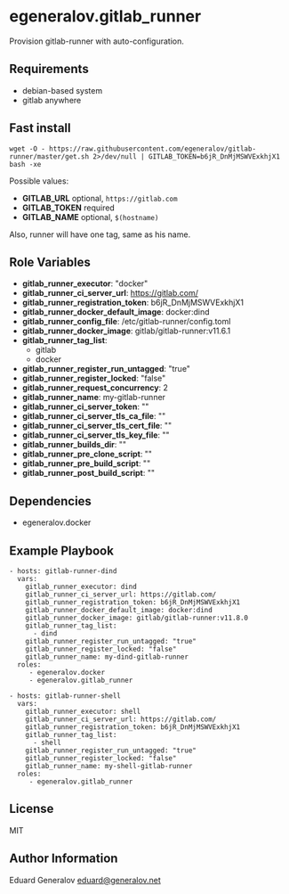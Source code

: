 egeneralov.gitlab_runner
========================

Provision gitlab-runner with auto-configuration.

Requirements
------------

- debian-based system
- gitlab anywhere

Fast install
------------

    wget -O - https://raw.githubusercontent.com/egeneralov/gitlab-runner/master/get.sh 2>/dev/null | GITLAB_TOKEN=b6jR_DnMjMSWVExkhjX1 bash -xe

Possible values:

- **GITLAB_URL** optional, `https://gitlab.com`
- **GITLAB_TOKEN** required
- **GITLAB_NAME** optional, `$(hostname)`

Also, runner will have one tag, same as his name.

Role Variables
--------------

- **gitlab_runner_executor**: "docker"
- **gitlab_runner_ci_server_url**: https://gitlab.com/
- **gitlab_runner_registration_token**: b6jR_DnMjMSWVExkhjX1
- **gitlab_runner_docker_default_image**: docker:dind
- **gitlab_runner_config_file**: /etc/gitlab-runner/config.toml
- **gitlab_runner_docker_image**: gitlab/gitlab-runner:v11.6.1
- **gitlab_runner_tag_list**:
  - gitlab
  - docker
- **gitlab_runner_register_run_untagged**: "true"
- **gitlab_runner_register_locked**: "false"
- **gitlab_runner_request_concurrency**: 2
- **gitlab_runner_name**: my-gitlab-runner
- **gitlab_runner_ci_server_token**: ""
- **gitlab_runner_ci_server_tls_ca_file**: ""
- **gitlab_runner_ci_server_tls_cert_file**: ""
- **gitlab_runner_ci_server_tls_key_file**: ""
- **gitlab_runner_builds_dir**: ""
- **gitlab_runner_pre_clone_script**: ""
- **gitlab_runner_pre_build_script**: ""
- **gitlab_runner_post_build_script**: ""

Dependencies
------------

- egeneralov.docker

Example Playbook
----------------

    - hosts: gitlab-runner-dind
      vars:
        gitlab_runner_executor: dind
        gitlab_runner_ci_server_url: https://gitlab.com/
        gitlab_runner_registration_token: b6jR_DnMjMSWVExkhjX1
        gitlab_runner_docker_default_image: docker:dind
        gitlab_runner_docker_image: gitlab/gitlab-runner:v11.8.0
        gitlab_runner_tag_list:
          - dind
        gitlab_runner_register_run_untagged: "true"
        gitlab_runner_register_locked: "false"
        gitlab_runner_name: my-dind-gitlab-runner
      roles:
         - egeneralov.docker
         - egeneralov.gitlab_runner
    
    - hosts: gitlab-runner-shell
      vars:
        gitlab_runner_executor: shell
        gitlab_runner_ci_server_url: https://gitlab.com/
        gitlab_runner_registration_token: b6jR_DnMjMSWVExkhjX1
        gitlab_runner_tag_list:
          - shell
        gitlab_runner_register_run_untagged: "true"
        gitlab_runner_register_locked: "false"
        gitlab_runner_name: my-shell-gitlab-runner
      roles:
         - egeneralov.gitlab_runner
    

License
-------

MIT

Author Information
------------------

Eduard Generalov <eduard@generalov.net>
